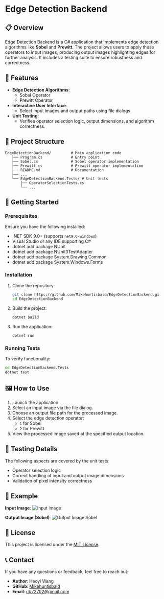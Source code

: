 # Edge Detection Backend

## 📋 Overview
Edge Detection Backend is a C# application that implements edge detection algorithms like **Sobel** and **Prewitt**. The project allows users to apply these operators to input images, producing output images highlighting edges for further analysis. It includes a testing suite to ensure robustness and correctness.

## 🎯 Features
- **Edge Detection Algorithms**:
  - Sobel Operator
  - Prewitt Operator
- **Interactive User Interface**:
  - Select input images and output paths using file dialogs.
- **Unit Testing**:
  - Verifies operator selection logic, output dimensions, and algorithm correctness.

## 📁 Project Structure
```
EdgeDetectionBackend/         # Main application code
   ├── Program.cs             # Entry point
   ├── Sobel.cs               # Sobel operator implementation
   ├── Prewitt.cs             # Prewitt operator implementation
   ├── README.md              # Documentation
   ├── ...
   └── EdgeDetectionBackend.Tests/ # Unit tests
       ├── OperatorSelectionTests.cs
       └── ...
```

## 🚀 Getting Started

### Prerequisites
Ensure you have the following installed:
- .NET SDK 9.0+ (supports `net9.0-windows`)
- Visual Studio or any IDE supporting C#
- dotnet add package NUnit
- dotnet add package NUnit3TestAdapter
- dotnet add package System.Drawing.Common
- dotnet add package System.Windows.Forms

### Installation
1. Clone the repository:
   ```bash
   git clone https://github.com/Mikehuntisbald/EdgeDetectionBackend.git
   cd EdgeDetectionBackend
   ```
2. Build the project:
   ```bash
   dotnet build
   ```
3. Run the application:
   ```bash
   dotnet run
   ```

### Running Tests
To verify functionality:
```bash
cd EdgeDetectionBackend.Tests
dotnet test
```

## 🖼️ How to Use
1. Launch the application.
2. Select an input image via the file dialog.
3. Choose an output file path for the processed image.
4. Select the edge detection operator:
   - `1` for Sobel
   - `2` for Prewitt
5. View the processed image saved at the specified output location.

## 🧪 Testing Details
The following aspects are covered by the unit tests:
- Operator selection logic
- Correct handling of input and output image dimensions
- Validation of pixel intensity correctness

## 📖 Example
**Input Image**:
![Input Image](https://example.com/input-image.jpg)

**Output Image (Sobel)**:
![Output Image Sobel](https://example.com/output-image-sobel.jpg)

## 📜 License
This project is licensed under the [MIT License](LICENSE).

## 📞 Contact
If you have any questions or feedback, feel free to reach out:
- **Author**: Haoyi Wang
- **GitHub**: [Mikehuntisbald](https://github.com/Mikehuntisbald)
- **Email**: db72702@gmail.com
